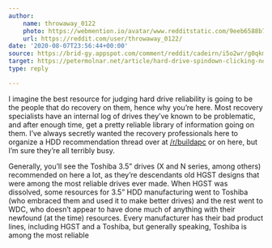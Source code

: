 ```yaml
---
author:
    name: throwaway_0122
    photo: https://webmention.io/avatar/www.redditstatic.com/9eeb6588b7e299658b5dfd1075aacf209cd628c63eb47bcf60c11d78e30d408d.png
    url: https://reddit.com/user/throwaway_0122/
date: '2020-08-07T23:56:44+00:00'
source: https://brid-gy.appspot.com/comment/reddit/cadeirn/i5o2wr/g0qkmsc
target: https://petermolnar.net/article/hard-drive-spindown-clicking-noise/
type: reply

---
```


<p>I imagine the best resource for judging hard drive reliability is going to be the people that do recovery on them, hence why you’re here.  Most recovery specialists have an internal log of drives they’ve known to be problematic, and after enough time, get a pretty reliable library of information going on them.  I’ve always secretly wanted the recovery professionals here to organize a HDD recommendation thread over at <a href="https://brid-gy.appspot.com/r/buildapc">/r/buildapc</a> or on here, but I’m sure they’re all terribly busy.</p>

<p>Generally, you’ll see the Toshiba 3.5” drives (X and N series, among others) recommended on here a lot, as they’re descendants old HGST designs that were among the most reliable drives ever made.  When HGST was dissolved, some resources for 3.5” HDD manufacturing went to Toshiba (who embraced them and used it to make better drives) and the rest went to WDC, who doesn’t appear to have done much of anything with their newfound (at the time) resources.  Every manufacturer has their bad product lines, including HGST and a Toshiba, but generally speaking, Toshiba is among the most reliable</p>

<a class="u-mention" href="https://petermolnar.net/article/hard-drive-spindown-clicking-noise/"></a>
